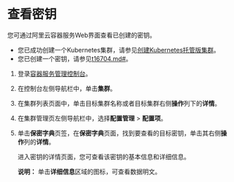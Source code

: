 # 查看密钥

您可通过阿里云容器服务Web界面查看已创建的密钥。

-   您已成功创建一个Kubernetes集群，请参见[创建Kubernetes托管版集群](/cn.zh-CN/Kubernetes集群用户指南/集群/创建集群/创建Kubernetes托管版集群.md)。
-   您已创建一个密钥，请参见[t16704.md\#](/cn.zh-CN/Kubernetes集群用户指南/应用/配置项及密钥/创建密钥.md)。

1.  登录[容器服务管理控制台](https://cs.console.aliyun.com)。

2.  在控制台左侧导航栏中，单击**集群**。

3.  在集群列表页面中，单击目标集群名称或者目标集群右侧**操作**列下的**详情**。

4.  在集群管理页左侧导航栏中，选择**配置管理** \> **配置项**。

5.  单击**保密字典**页签，在**保密字典**页面，找到要查看的目标密钥，单击其右侧**操作**列的**详情**。

    进入密钥的详情页面，您可查看该密钥的基本信息和详细信息。

    **说明：** 单击**详细信息**区域的图标，可查看数据明文。


